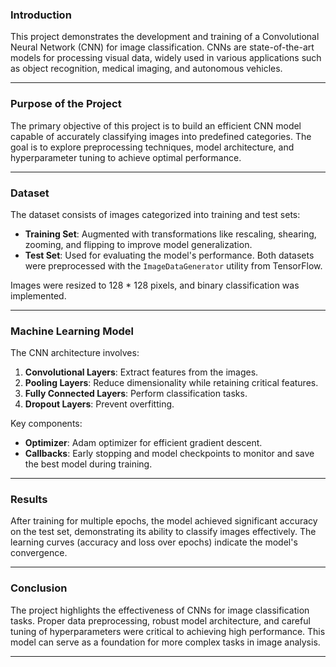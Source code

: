 ### Introduction
This project demonstrates the development and training of a Convolutional Neural Network (CNN) for image classification. CNNs are state-of-the-art models for processing visual data, widely used in various applications such as object recognition, medical imaging, and autonomous vehicles.

---

### Purpose of the Project
The primary objective of this project is to build an efficient CNN model capable of accurately classifying images into predefined categories. The goal is to explore preprocessing techniques, model architecture, and hyperparameter tuning to achieve optimal performance.

---

### Dataset
The dataset consists of images categorized into training and test sets:
- **Training Set**: Augmented with transformations like rescaling, shearing, zooming, and flipping to improve model generalization.
- **Test Set**: Used for evaluating the model's performance. Both datasets were preprocessed with the `ImageDataGenerator` utility from TensorFlow.

Images were resized to 128 * 128 pixels, and binary classification was implemented.

---

### Machine Learning Model
The CNN architecture involves:
1. **Convolutional Layers**: Extract features from the images.
2. **Pooling Layers**: Reduce dimensionality while retaining critical features.
3. **Fully Connected Layers**: Perform classification tasks.
4. **Dropout Layers**: Prevent overfitting.

Key components:
- **Optimizer**: Adam optimizer for efficient gradient descent.
- **Callbacks**: Early stopping and model checkpoints to monitor and save the best model during training.

---

### Results
After training for multiple epochs, the model achieved significant accuracy on the test set, demonstrating its ability to classify images effectively. The learning curves (accuracy and loss over epochs) indicate the model's convergence.

---

### Conclusion
The project highlights the effectiveness of CNNs for image classification tasks. Proper data preprocessing, robust model architecture, and careful tuning of hyperparameters were critical to achieving high performance. This model can serve as a foundation for more complex tasks in image analysis.

---